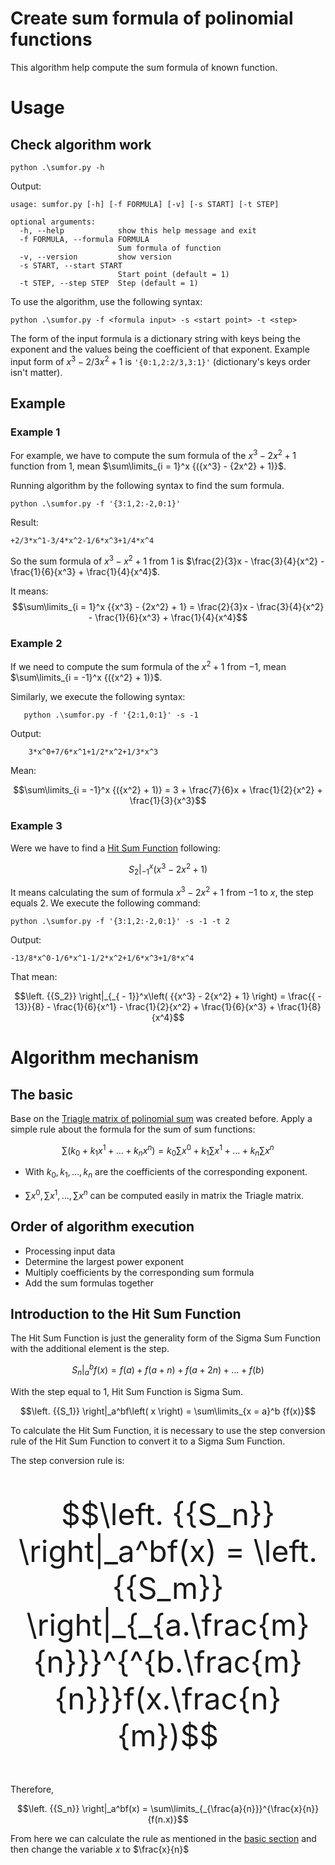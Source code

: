 Create sum formula of polinomial functions
=========================================

This algorithm help compute the sum formula of known function. 

# Usage
## Check algorithm work

    python .\sumfor.py -h
    
Output:

    usage: sumfor.py [-h] [-f FORMULA] [-v] [-s START] [-t STEP]

    optional arguments:
      -h, --help            show this help message and exit
      -f FORMULA, --formula FORMULA
                            Sum formula of function
      -v, --version         show version
      -s START, --start START
                            Start point (default = 1)
      -t STEP, --step STEP  Step (default = 1)

To use the algorithm, use the following syntax:
    
    python .\sumfor.py -f <formula input> -s <start point> -t <step>
    
The form of the input formula is a dictionary string with keys being the exponent and the values being the coefficient of that exponent. Example input form of $x^3-2/3x^2+1$ is `'{0:1,2:2/3,3:1}'` (dictionary's keys order isn't matter).

##  Example
### Example 1
For example, we have to compute the sum formula of the $x^3-2x^2+1$ function from $1$, mean $\sum\limits_{i = 1}^x {({x^3} - {2x^2} + 1)}$.

Running algorithm by the following syntax to find the sum formula.

    python .\sumfor.py -f '{3:1,2:-2,0:1}'

Result:

    +2/3*x^1-3/4*x^2-1/6*x^3+1/4*x^4

So the sum formula of $x^3-x^2+1$ from $1$ is $\frac{2}{3}x - \frac{3}{4}{x^2} - \frac{1}{6}{x^3} + \frac{1}{4}{x^4}$. 

It means:
$$\sum\limits_{i = 1}^x {{x^3} - {2x^2} + 1} = \frac{2}{3}x - \frac{3}{4}{x^2} - \frac{1}{6}{x^3} + \frac{1}{4}{x^4}$$

### Example 2
If we need to compute the sum formula of the $x^2+1$ from $-1$, mean $\sum\limits_{i = -1}^x {({x^2} + 1)}$.

Similarly, we execute the following syntax:

       python .\sumfor.py -f '{2:1,0:1}' -s -1
       
Output:
        
        3*x^0+7/6*x^1+1/2*x^2+1/3*x^3

Mean:

$$\sum\limits_{i = -1}^x {({x^2} + 1)} = 3 + \frac{7}{6}x + \frac{1}{2}{x^2} + \frac{1}{3}{x^3}$$


### Example 3
Were we have to find a [Hit Sum Function](#introduction-to-the-hit-sum-function) following:

$$\left. {{S_2}} \right|_{ - 1}^x\left( {{x^3} - 2{x^2} + 1} \right)$$

It means calculating the sum of formula  $x^3 - 2x^2 + 1$ from $-1$ to $x$, the step equals 2. We execute the following command:

    python .\sumfor.py -f '{3:1,2:-2,0:1}' -s -1 -t 2

Output:

    -13/8*x^0-1/6*x^1-1/2*x^2+1/6*x^3+1/8*x^4
    
That mean:

$$\left. {{S_2}} \right|_{_{ - 1}}^x\left( {{x^3} - 2{x^2} + 1} \right) = \frac{{ - 13}}{8} - \frac{1}{6}{x^1} - \frac{1}{2}{x^2} + \frac{1}{6}{x^3} + \frac{1}{8}{x^4}$$

# Algorithm mechanism

## The basic
Base on the [Triagle matrix of polinomial sum](https://github.com/Truongphi20/Forposum) was created before. Apply a simple rule about the formula for the sum of sum functions:

$$
\sum {\left( {{k_0} + {k_1}{x^1} + \ldots + {k_n}{x^n}} \right)}  = {k_0}\sum {{x^0}}  + {k_1}\sum {{x^1}} + \ldots + {k_n}\sum {{x^n}}
$$

   - With $k_0,k_1,\ldots,k_n$ are the coefficients of the corresponding exponent. 

   - $\sum {{x^0}},\sum {{x^1}},\ldots,\sum {{x^n}}$ can be computed easily in matrix the Triagle matrix.

## Order of algorithm execution

- Processing input data
- Determine the largest power exponent
- Multiply coefficients by the corresponding sum formula 
- Add the sum formulas together

## Introduction to the Hit Sum Function

The Hit Sum Function is just the generality form of the Sigma Sum Function with the additional element is the step.

$$\left. {{S_n}} \right|_a^bf\left( x \right) = f(a) + f(a + n) + f(a + 2n) +  \ldots  + f(b)$$

With the step equal to 1, Hit Sum Function is Sigma Sum.

$$\left. {{S_1}} \right|_a^bf\left( x \right) = \sum\limits_{x = a}^b {f(x)}$$

To calculate the Hit Sum Function, it is necessary to use the step conversion rule of the Hit Sum Function to convert it to a Sigma Sum Function.

The step conversion rule is:

<font size = 10>
    
$$\left. {{S_n}} \right|_a^bf(x) = \left. {{S_m}} \right|_{_{a.\frac{m}{n}}}^{^{b.\frac{m}{n}}}f(x.\frac{n}{m})$$
    
</font>

Therefore,

$$\left. {{S_n}} \right|_a^bf(x) = \sum\limits_{_{\frac{a}{n}}}^{\frac{x}{n}} {f(n.x)}$$

From here we can calculate the rule as mentioned in the [basic section](#the-basic) and then change the variable $x$ to $\frac{x}{n}$

